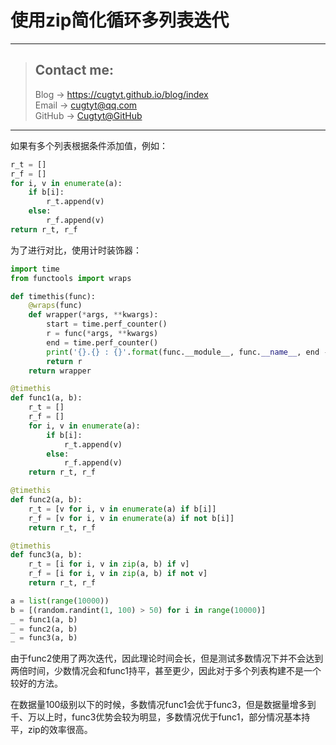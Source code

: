 # 使用zip简化循环多列表迭代

---
> ## Contact me:
> Blog -> <https://cugtyt.github.io/blog/index>  
> Email -> <cugtyt@qq.com>  
> GitHub -> [Cugtyt@GitHub](https://github.com/Cugtyt)

---

如果有多个列表根据条件添加值，例如：

``` python
r_t = []
r_f = []
for i, v in enumerate(a):
    if b[i]:
        r_t.append(v)
    else:
        r_f.append(v)
return r_t, r_f
```

为了进行对比，使用计时装饰器：

``` python
import time
from functools import wraps

def timethis(func):
    @wraps(func)
    def wrapper(*args, **kwargs):
        start = time.perf_counter()
        r = func(*args, **kwargs)
        end = time.perf_counter()
        print('{}.{} : {}'.format(func.__module__, func.__name__, end - start))
        return r
    return wrapper

@timethis
def func1(a, b):
    r_t = []
    r_f = []
    for i, v in enumerate(a):
        if b[i]:
            r_t.append(v)
        else:
            r_f.append(v)
    return r_t, r_f

@timethis
def func2(a, b):
    r_t = [v for i, v in enumerate(a) if b[i]]
    r_f = [v for i, v in enumerate(a) if not b[i]]
    return r_t, r_f

@timethis
def func3(a, b):
    r_t = [i for i, v in zip(a, b) if v]
    r_f = [i for i, v in zip(a, b) if not v]
    return r_t, r_f

a = list(range(10000))
b = [(random.randint(1, 100) > 50) for i in range(10000)]
_ = func1(a, b)
_ = func2(a, b)
_ = func3(a, b)
```

由于func2使用了两次迭代，因此理论时间会长，但是测试多数情况下并不会达到两倍时间，少数情况会和func1持平，甚至更少，因此对于多个列表构建不是一个较好的方法。

在数据量100级别以下的时候，多数情况func1会优于func3，但是数据量增多到千、万以上时，func3优势会较为明显，多数情况优于func1，部分情况基本持平，zip的效率很高。